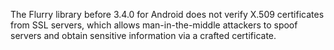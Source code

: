 The Flurry library before 3.4.0 for Android does not verify X.509 certificates from SSL servers, which allows man-in-the-middle attackers to spoof servers and obtain sensitive information via a crafted certificate.